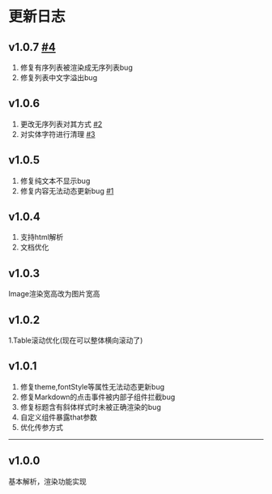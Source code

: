 # 更新日志

## v1.0.7  [#4](https://github.com/lidary-byte/HMarkdown/issues/4)
1. 修复有序列表被渲染成无序列表bug 
2. 修复列表中文字溢出bug

## v1.0.6
1. 更改无序列表对其方式 [#2](https://github.com/lidary-byte/HMarkdown/issues/2)
2. 对实体字符进行清理 [#3](https://github.com/lidary-byte/HMarkdown/issues/3)


## v1.0.5
1. 修复纯文本不显示bug
2. 修复内容无法动态更新bug [#1](https://github.com/lidary-byte/HMarkdown/issues/1)

## v1.0.4
1. 支持html解析
2. 文档优化

## v1.0.3
Image渲染宽高改为图片宽高

## v1.0.2
1.Table滚动优化(现在可以整体横向滚动了)

## v1.0.1
1. 修复theme,fontStyle等属性无法动态更新bug
2. 修复Markdown的点击事件被内部子组件拦截bug
3. 修复标题含有斜体样式时未被正确渲染的bug
4. 自定义组件暴露that参数
5. 优化传参方式

---
## v1.0.0

基本解析，渲染功能实现

